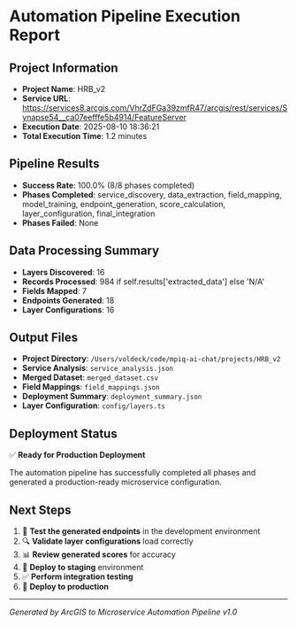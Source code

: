 # Automation Pipeline Execution Report

## Project Information
- **Project Name**: HRB_v2
- **Service URL**: https://services8.arcgis.com/VhrZdFGa39zmfR47/arcgis/rest/services/Synapse54__ca07eefffe5b4914/FeatureServer
- **Execution Date**: 2025-08-10 18:36:21
- **Total Execution Time**: 1.2 minutes

## Pipeline Results
- **Success Rate**: 100.0% (8/8 phases completed)
- **Phases Completed**: service_discovery, data_extraction, field_mapping, model_training, endpoint_generation, score_calculation, layer_configuration, final_integration
- **Phases Failed**: None

## Data Processing Summary
- **Layers Discovered**: 16
- **Records Processed**: 984 if self.results['extracted_data'] else 'N/A'
- **Fields Mapped**: 7
- **Endpoints Generated**: 18
- **Layer Configurations**: 16

## Output Files
- **Project Directory**: `/Users/voldeck/code/mpiq-ai-chat/projects/HRB_v2`
- **Service Analysis**: `service_analysis.json`
- **Merged Dataset**: `merged_dataset.csv`
- **Field Mappings**: `field_mappings.json`
- **Deployment Summary**: `deployment_summary.json`
- **Layer Configuration**: `config/layers.ts`

## Deployment Status
✅ **Ready for Production Deployment**

The automation pipeline has successfully completed all phases and generated a production-ready microservice configuration.

## Next Steps
1. 🧪 **Test the generated endpoints** in the development environment
2. 🔍 **Validate layer configurations** load correctly
3. 📊 **Review generated scores** for accuracy
4. 🚀 **Deploy to staging** environment
5. ✅ **Perform integration testing**
6. 🎯 **Deploy to production**

---
*Generated by ArcGIS to Microservice Automation Pipeline v1.0*
